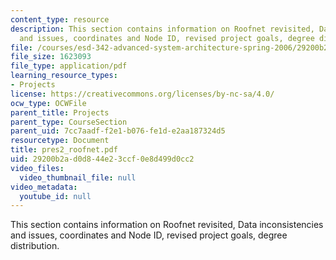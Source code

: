 ```yaml
---
content_type: resource
description: This section contains information on Roofnet revisited, Data inconsistencies
  and issues, coordinates and Node ID, revised project goals, degree distribution.
file: /courses/esd-342-advanced-system-architecture-spring-2006/29200b2ad0d844e23ccf0e8d499d0cc2_pres2_roofnet.pdf
file_size: 1623093
file_type: application/pdf
learning_resource_types:
- Projects
license: https://creativecommons.org/licenses/by-nc-sa/4.0/
ocw_type: OCWFile
parent_title: Projects
parent_type: CourseSection
parent_uid: 7cc7aadf-f2e1-b076-fe1d-e2aa187324d5
resourcetype: Document
title: pres2_roofnet.pdf
uid: 29200b2a-d0d8-44e2-3ccf-0e8d499d0cc2
video_files:
  video_thumbnail_file: null
video_metadata:
  youtube_id: null
---
```

This section contains information on Roofnet revisited, Data inconsistencies and issues, coordinates and Node ID, revised project goals, degree distribution.